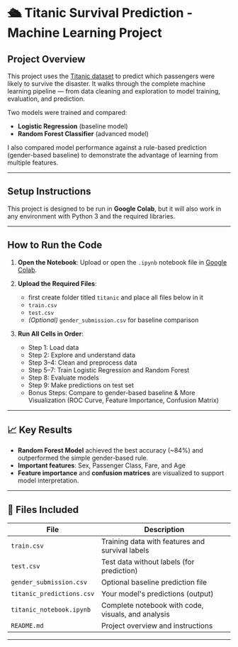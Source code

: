 # 🛳 Titanic Survival Prediction - Machine Learning Project

## Project Overview

This project uses the [Titanic dataset](https://www.kaggle.com/competitions/titanic/data) to predict which passengers were likely to survive the disaster. It walks through the complete machine learning pipeline — from data cleaning and exploration to model training, evaluation, and prediction.

Two models were trained and compared:
- **Logistic Regression** (baseline model)
- **Random Forest Classifier** (advanced model)

I also compared model performance against a rule-based prediction (gender-based baseline) to demonstrate the advantage of learning from multiple features.

---

## Setup Instructions

This project is designed to be run in **Google Colab**, but it will also work in any environment with Python 3 and the required libraries.

---

##  How to Run the Code

1. **Open the Notebook**: Upload or open the `.ipynb` notebook file in [Google Colab](https://colab.research.google.com/).

2. **Upload the Required Files**:
   - first create folder titled `titanic` and place all files below in it
   - `train.csv`
   - `test.csv`
   - *(Optional)* `gender_submission.csv` for baseline comparison

4. **Run All Cells in Order**:
   - Step 1: Load data  
   - Step 2: Explore and understand data  
   - Step 3–4: Clean and preprocess data  
   - Step 5–7: Train Logistic Regression and Random Forest  
   - Step 8: Evaluate models  
   - Step 9: Make predictions on test set  
   - Bonus Steps: Compare to gender-based baseline & More Visualization (ROC Curve, Feature Importance, Confusion Matrix)

---

## 📈 Key Results

- **Random Forest Model** achieved the best accuracy (~84%) and outperformed the simple gender-based rule.
- **Important features**: Sex, Passenger Class, Fare, and Age
- **Feature importance** and **confusion matrices** are visualized to support model interpretation.

---

## 📎 Files Included

| File                    | Description                                           |
|-------------------------|-------------------------------------------------------|
| `train.csv`             | Training data with features and survival labels       |
| `test.csv`              | Test data without labels (for prediction)             |
| `gender_submission.csv` | Optional baseline prediction file                     |
| `titanic_predictions.csv` | Your model's predictions (output)                 |
| `titanic_notebook.ipynb` | Complete notebook with code, visuals, and analysis |
| `README.md`             | Project overview and instructions                     |

---

